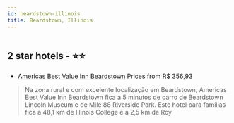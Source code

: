 ```yaml
---
id: beardstown-illinois
title: Beardstown, Illinois
---
```


<center><img src="https://i.travelapi.com/hotels/1000000/860000/855900/855806/ce285355_z.jpg" alt="" /></center>


##  2 star hotels - ⭐️⭐️

-    [Americas Best Value Inn Beardstown](https://us.hurb.com/hotels/beardstown/americas-best-value-inn-beardstown-HT-NXX3?cmp=18055) Prices from R$ 356,93
   > Na zona rural e com excelente localização em Beardstown, Americas Best Value Inn Beardstown fica a 5 minutos de carro de Beardstown Lincoln Museum e de Mile 88 Riverside Park.  Este hotel para famílias fica a 48,1 km de Illinois College e a 2,5 km de Roy 
